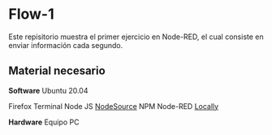 # Flow-1
Este repisitorio muestra el primer ejercicio en Node-RED, el cual consiste en enviar información cada segundo.

## Material necesario

**Software**
Ubuntu 20.04

Firefox
Terminal
Node JS [NodeSource](https://github.com/nodesource/distributions/blob/master/README.md)
NPM
Node-RED [Locally](https://nodered.org/docs/getting-started/local)


**Hardware**
Equipo PC